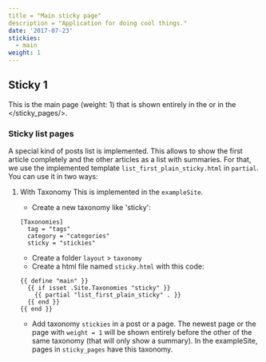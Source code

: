 ```yaml
---
title = "Main sticky page"
description = "Application for doing cool things."
date: '2017-07-23'
stickies:
  - main
weight: 1
---
```


## Sticky 1

This is the main page (weight: 1) that is shown entirely in the </stickies> or in the </sticky_pages/>.

### Sticky list pages

A special kind of posts list is implemented. This allows to show the first article completely and the other articles as a list with summaries. For that, we use the implemented template `list_first_plain_sticky.html` in `partial`. You can use it in two ways:  

1. With Taxonomy
This is implemented in the `exampleSite`.
    + Create a new taxonomy like 'sticky':
    
    ```
    [Taxonomies]
      tag = "tags"
      category = "categories"
      sticky = "stickies"
    ```
    + Create a folder `layout` > `taxonomy`
    + Create a html file named `sticky.html` with this code:
    
    ```
    {{ define "main" }}
      {{ if isset .Site.Taxonomies "sticky" }}
        {{ partial "list_first_plain_sticky" . }}
      {{ end }}
    {{ end }}
    ```
  
    + Add taxonomy `stickies` in a post or a page. The newest page or the page with `weight = 1` will be shown entirely before the other of the same taxonomy (that will only show a summary). In the exampleSite, pages in `sticky_pages` have this taxonomy.

